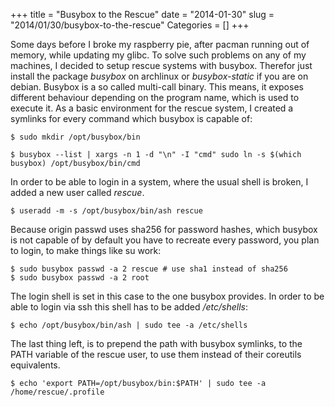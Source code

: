 +++
title = "Busybox to the Rescue"
date = "2014-01-30"
slug = "2014/01/30/busybox-to-the-rescue"
Categories = []
+++

Some days before I broke my raspberry pie, after pacman running out of memory, while
updating my glibc. To solve such problems on any of my machines, I decided to
setup rescue systems with busybox. Therefor just install the package *busybox*
on archlinux or *busybox-static* if you are on debian.
Busybox is a so called multi-call binary.
This means, it exposes different behaviour depending on the program name, which
is used to execute it. As a basic environment for the rescue system, I created a
symlinks for every command which busybox is capable of:

    $ sudo mkdir /opt/busybox/bin

    $ busybox --list | xargs -n 1 -d "\n" -I "cmd" sudo ln -s $(which busybox) /opt/busybox/bin/cmd

In order to be able to login in a system, where the usual shell is broken, I
added a new user called *rescue*.

    $ useradd -m -s /opt/busybox/bin/ash rescue

Because origin passwd uses sha256 for password hashes, which busybox is not
capable of by default you have to recreate every password, you plan to login, to
make things like su work:

    $ sudo busybox passwd -a 2 rescue # use sha1 instead of sha256
    $ sudo busybox passwd -a 2 root

The login shell is set in this case to the one busybox provides.
In order to be able to login via ssh this shell has to be added
*/etc/shells*:

    $ echo /opt/busybox/bin/ash | sudo tee -a /etc/shells

The last thing left, is to prepend the path with busybox symlinks, to the PATH
variable of the rescue user, to use them instead of their coreutils equivalents.

    $ echo 'export PATH=/opt/busybox/bin:$PATH' | sudo tee -a /home/rescue/.profile
